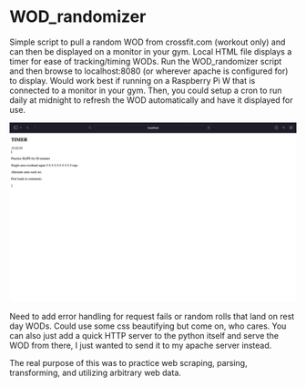 # WOD_randomizer
Simple script to pull a random WOD from crossfit.com (workout only) and can then be displayed on a monitor in your gym. Local HTML file displays a timer for ease of tracking/timing WODs. 
Run the WOD_randomizer script and then browse to localhost:8080 (or wherever apache is configured for) to display. Would work best if running on a Raspberry Pi W that is connected to a monitor in your gym. Then, you could setup a cron to run daily at midnight to refresh the WOD automatically and have it displayed for use. 

![alt text](https://github.com/JasonBurnsInfosec/WOD_randomizer/blob/040812102749a0975bd35e6774b5f6510890cd5a/Screen%20Shot%202022-08-14%20at%203.22.55%20PM.png)

Need to add error handling for request fails or random rolls that land on rest day WODs. Could use some css beautifying but come on, who cares. You can also just add a quick HTTP server to the python itself and serve the WOD from there, I just wanted to send it to my apache server instead.

The real purpose of this was to practice web scraping, parsing, transforming, and utilizing arbitrary web data. 
